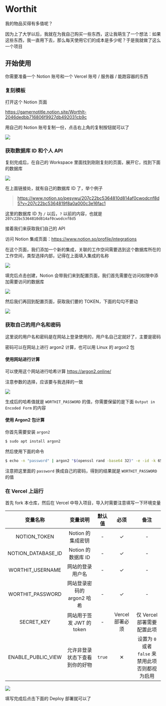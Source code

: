 # Worthit

我的物品买得有多值呢？

因为上了大学以后，我就在为我自己购买一些东西，这让我萌生了一个想法：如果这些东西，我一直用下去，那么每天使用它们的成本是多少呢？于是我就做了这么一个项目

## 开始使用

你需要准备一个 Notion 账号和一个 Vercel 账号 / 服务器 / 能跑容器的东西

### 复刻模板

打开这个 Notion 页面

https://gamernotitle.notion.site/WorthIt-2046dedbb716806f9927db492031cb9c

用自己的 Notion 账号复制一份，点击右上角的复制按钮就可以了

![](https://assets.bili33.top/img/Github/WorthIt/msedge_bnCMduOMds.png)

### 获取数据库 ID 和个人 API

复刻完成后，在自己的 Workspace 里面找到刚刚复刻的页面，展开它，找到下面的数据库

![](https://assets.bili33.top/img/Github/WorthIt/e9IkeC0Cps.png)

在上面链接处，就有自己的数据库 ID 了，举个例子

> https://www.notion.so/pesywu/207c22bc5364810d814af0cwodcnf8d5?v=207c22bc5364819f8a0a000c3e16fac1

这里的数据库 ID 为 `/` 以后，`?` 以前的内容，也就是 `207c22bc5364810d814af0cwodcnf8d5`

接着我们来获取我们自己的 API

访问 Notion 集成页面：https://www.notion.so/profile/integrations

在这个页面，我们添加一个新的集成，关联的工作空间需要选到这个数据库所在的工作空间，类型选择内部，记得在上面填入集成的名称

![](https://assets.bili33.top/img/Github/WorthIt/msedge_W9Y7EP0Nl7.png)

填完后点击创建，Notion 会带我们来到配置页面，我们首先需要在访问权限中添加需要访问的数据库

![](https://assets.bili33.top/img/Github/WorthIt/msedge_olETnZ3X5G.png)

然后我们再回到配置页面，获取我们要的 TOKEN，下面的勾勾不要动

![](https://assets.bili33.top/img/Github/WorthIt/msedge_wmdK6XM4Rk.png)

### 获取自己的用户名和密码

这里说的用户名和密码是在网站上登录使用的，用户名自己定就好了，主要是密码

密码可以在网站上进行 argon2 计算，也可以用 Linux 的 argon2 包

#### 使用网站进行计算

可以使用这个网站进行哈希计算 https://argon2.online/

注意参数的选择，应该要与我选择的一致

![](https://assets.bili33.top/img/Github/WorthIt/msedge_G0QysM1C7e.png)

生成后的哈希值就是 `WORTHIT_PASSWORD` 的值，你需要保留的是下面 `Output in Encoded Form` 的内容

#### 使用 Argon2 包计算

你首先需要安装 `argon2`

```bash
$ sudo apt install argon2
```

然后使用下面的命令

```bash
$ echo -n "password" | argon2 "$(openssl rand -base64 32)" -e -id -k 65540 -t 3 -p 4
```

注意把这里面的 `password` 换成自己的密码，得到的结果就是 `WORTHIT_PASSWORD` 的值

### 在 Vercel 上运行

首先 fork 本仓库，然后在 Vercel 中导入项目，导入时需要注意填写一下环境变量

|      变量名称      |            变量说明            | 默认值 |      必须       |                          备注                          |
| :----------------: | :----------------------------: | :----: | :-------------: | :----------------------------------------------------: |
|    NOTION_TOKEN    |       Notion 的集成密钥        |   -    |        ✓        |                           -                            |
| NOTION_DATABASE_ID |       Notion 的数据库 ID       |   -    |        ✓        |                           -                            |
|  WORTHIT_USERNAME  |        网站的登录用户名        |   -    |        ✓        |                           -                            |
|  WORTHIT_PASSWORD  |   网站登录密码的 argon2 哈希   |   -    |        ✓        |                           -                            |
|     SECRET_KEY     |   网站用于签发 JWT 的 token    |   -    | Vercel 部署必须 |               仅 Vercel 部署需要配置此项               |
| ENABLE_PUBLIC_VIEW | 允许非登录状态下查看到你的好物 | `true` |        ✕        | 设置为 `0` 或者 `false` 来禁用此项<br />否则都视为启用 |

![](https://assets.bili33.top/img/Github/WorthIt/msedge_PBZgBYFzRT.png)

填写完成后点击下面的 Deploy 部署就可以了
